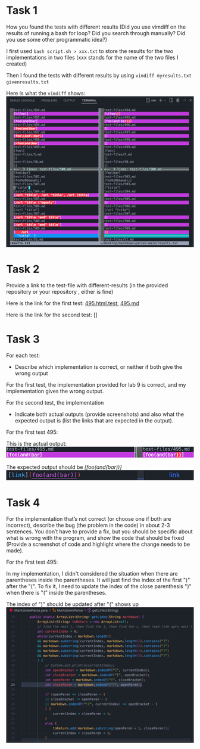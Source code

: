 # Task 1

How you found the tests with different results (Did you use vimdiff on the results 
of running a bash for loop? Did you search through manually? Did you use some other 
programmatic idea?)


I first used `bash script.sh > xxx.txt` to store the results for the two implementations
in two files (xxx stands for the name of the two files I created)

Then I found the tests with different results by using `vimdiff myresults.txt givenresults.txt`

Here is what the `vimdiff` shows:
![viewdiff](viewdiff.png)


# Task 2

Provide a link to the test-file with different-results (in the provided repository or 
your repository , either is fine)


Here is the link for the first test: [495.html.test](https://github.com/kec020/markdown-parser/blob/main/test-files/495.html.test), [495.md](https://github.com/kec020/markdown-parser/blob/main/test-files/495.md)

Here is the link for the second test: []


# Task 3

For each test:

- Describe which implementation is correct, or neither if both give the wrong output

For the first test, the implementation provided for lab 9 is correct, and my implementation 
gives the wrong output.

For the second test, the implementation


- Indicate both actual outputs (provide screenshots) and also what the expected output 
is (list the links that are expected in the output).

For the first test 495:

This is the actual output:
![test495](test495.png)

The expected output should be *[foo(and(bar))]*
![expected495](expected495.png)



# Task 4
For the implementation that’s not correct (or choose one if both are incorrect), 
describe the bug (the problem in the code) in about 2-3 sentences. You don’t have to 
provide a fix, but you should be specific about what is wrong with the program, and 
show the code that should be fixed (Provide a screenshot of code and highlight where 
the change needs to be made).

For the first test 495:

In my implementation, I didn't considered the situation when there are parentheses 
inside the parentheses. It will just find the index of the first ")" after the "(".
To fix it, I need to update the index of the close parenthesis ")" when there is "(" 
inside the parentheses.

The index of ")" should be updated after "(" shows up
![test495change](test495change.png)
